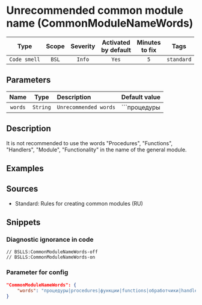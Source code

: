 # Unrecommended common module name (CommonModuleNameWords)

 Type | Scope | Severity | Activated<br>by default | Minutes<br>to fix | Tags 
 :-: | :-: | :-: | :-: | :-: | :-: 
 `Code smell` | `BSL` | `Info` | `Yes` | `5` | `standard` 

## Parameters 

 Name | Type | Description | Default value 
 :-: | :-: | :-- | :-: 
 `words` | `String` | ```Unrecommended words``` | ```процедуры|procedures|функции|functions|обработчики|handlers|модуль|module|функциональность|functionality``` 

<!-- Блоки выше заполняются автоматически, не трогать -->
## Description
It is not recommended to use the words "Procedures", "Functions", "Handlers", "Module", "Functionality" in the name of the general module.

## Examples
<!-- В данном разделе приводятся примеры, на которые диагностика срабатывает, а также можно привести пример, как можно исправить ситуацию -->

## Sources

* Standard: Rules for creating common modules (RU)

## Snippets

<!-- Блоки ниже заполняются автоматически, не трогать -->
### Diagnostic ignorance in code

```bsl
// BSLLS:CommonModuleNameWords-off
// BSLLS:CommonModuleNameWords-on
```

### Parameter for config

```json
"CommonModuleNameWords": {
    "words": "процедуры|procedures|функции|functions|обработчики|handlers|модуль|module|функциональность|functionality"
}
```
